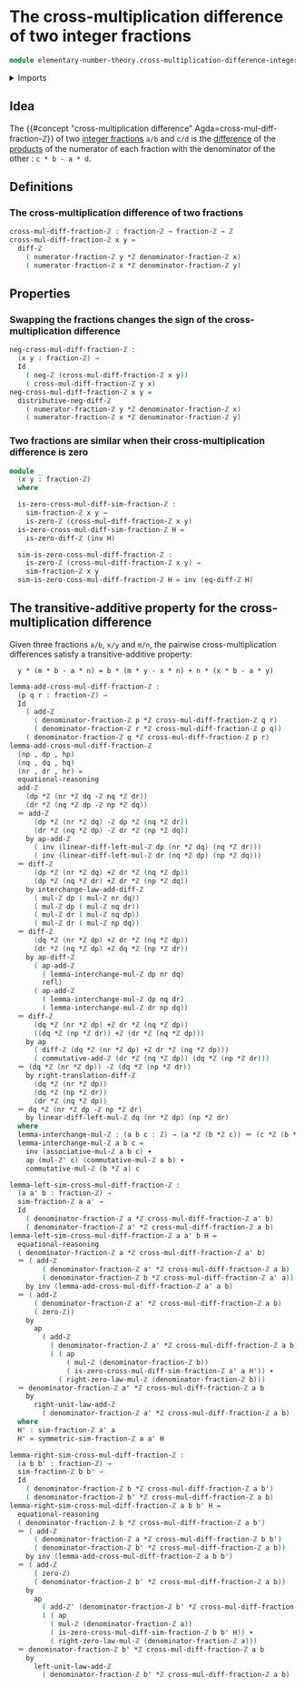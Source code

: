# The cross-multiplication difference of two integer fractions

```agda
module elementary-number-theory.cross-multiplication-difference-integer-fractions where
```

<details><summary>Imports</summary>

```agda
open import elementary-number-theory.addition-integers
open import elementary-number-theory.difference-integers
open import elementary-number-theory.integer-fractions
open import elementary-number-theory.integers
open import elementary-number-theory.multiplication-integers

open import foundation.action-on-identifications-functions
open import foundation.dependent-pair-types
open import foundation.identity-types
open import foundation.negation
open import foundation.propositions
```

</details>

## Idea

The
{{#concept "cross-multiplication difference" Agda=cross-mul-diff-fraction-ℤ}} of
two [integer fractions](elementary-number-theory.integer-fractions.md) `a/b` and
`c/d` is the [difference](elementary-number-theory.difference-integers.md) of
the [products](elementary-number-theory.multiplication-integers.md) of the
numerator of each fraction with the denominator of the other : `c * b - a * d`.

## Definitions

### The cross-multiplication difference of two fractions

```agda
cross-mul-diff-fraction-ℤ : fraction-ℤ → fraction-ℤ → ℤ
cross-mul-diff-fraction-ℤ x y =
  diff-ℤ
    ( numerator-fraction-ℤ y *ℤ denominator-fraction-ℤ x)
    ( numerator-fraction-ℤ x *ℤ denominator-fraction-ℤ y)
```

## Properties

### Swapping the fractions changes the sign of the cross-multiplication difference

```agda
neg-cross-mul-diff-fraction-ℤ :
  (x y : fraction-ℤ) →
  Id
    ( neg-ℤ (cross-mul-diff-fraction-ℤ x y))
    ( cross-mul-diff-fraction-ℤ y x)
neg-cross-mul-diff-fraction-ℤ x y =
  distributive-neg-diff-ℤ
    ( numerator-fraction-ℤ y *ℤ denominator-fraction-ℤ x)
    ( numerator-fraction-ℤ x *ℤ denominator-fraction-ℤ y)
```

### Two fractions are similar when their cross-multiplication difference is zero

```agda
module _
  (x y : fraction-ℤ)
  where

  is-zero-cross-mul-diff-sim-fraction-ℤ :
    sim-fraction-ℤ x y →
    is-zero-ℤ (cross-mul-diff-fraction-ℤ x y)
  is-zero-cross-mul-diff-sim-fraction-ℤ H =
    is-zero-diff-ℤ (inv H)

  sim-is-zero-coss-mul-diff-fraction-ℤ :
    is-zero-ℤ (cross-mul-diff-fraction-ℤ x y) →
    sim-fraction-ℤ x y
  sim-is-zero-coss-mul-diff-fraction-ℤ H = inv (eq-diff-ℤ H)
```

## The transitive-additive property for the cross-multiplication difference

Given three fractions `a/b`, `x/y` and `m/n`, the pairwise cross-multiplication
differences satisfy a transitive-additive property:

```text
  y * (m * b - a * n) = b * (m * y - x * n) + n * (x * b - a * y)
```

```agda
lemma-add-cross-mul-diff-fraction-ℤ :
  (p q r : fraction-ℤ) →
  Id
    ( add-ℤ
      ( denominator-fraction-ℤ p *ℤ cross-mul-diff-fraction-ℤ q r)
      ( denominator-fraction-ℤ r *ℤ cross-mul-diff-fraction-ℤ p q))
    ( denominator-fraction-ℤ q *ℤ cross-mul-diff-fraction-ℤ p r)
lemma-add-cross-mul-diff-fraction-ℤ
  (np , dp , hp)
  (nq , dq , hq)
  (nr , dr , hr) =
  equational-reasoning
  add-ℤ
    (dp *ℤ (nr *ℤ dq -ℤ nq *ℤ dr))
    (dr *ℤ (nq *ℤ dp -ℤ np *ℤ dq))
  ＝ add-ℤ
      (dp *ℤ (nr *ℤ dq) -ℤ dp *ℤ (nq *ℤ dr))
      (dr *ℤ (nq *ℤ dp) -ℤ dr *ℤ (np *ℤ dq))
    by ap-add-ℤ
      ( inv (linear-diff-left-mul-ℤ dp (nr *ℤ dq) (nq *ℤ dr)))
      ( inv (linear-diff-left-mul-ℤ dr (nq *ℤ dp) (np *ℤ dq)))
  ＝ diff-ℤ
      (dp *ℤ (nr *ℤ dq) +ℤ dr *ℤ (nq *ℤ dp))
      (dp *ℤ (nq *ℤ dr) +ℤ dr *ℤ (np *ℤ dq))
    by interchange-law-add-diff-ℤ
      ( mul-ℤ dp ( mul-ℤ nr dq))
      ( mul-ℤ dp ( mul-ℤ nq dr))
      ( mul-ℤ dr ( mul-ℤ nq dp))
      ( mul-ℤ dr ( mul-ℤ np dq))
  ＝ diff-ℤ
      (dq *ℤ (nr *ℤ dp) +ℤ dr *ℤ (nq *ℤ dp))
      (dr *ℤ (nq *ℤ dp) +ℤ dq *ℤ (np *ℤ dr))
    by ap-diff-ℤ
      ( ap-add-ℤ
        ( lemma-interchange-mul-ℤ dp nr dq)
        refl)
      ( ap-add-ℤ
        ( lemma-interchange-mul-ℤ dp nq dr)
        ( lemma-interchange-mul-ℤ dr np dq))
  ＝ diff-ℤ
      (dq *ℤ (nr *ℤ dp) +ℤ dr *ℤ (nq *ℤ dp))
      ((dq *ℤ (np *ℤ dr)) +ℤ (dr *ℤ (nq *ℤ dp)))
    by ap
      ( diff-ℤ (dq *ℤ (nr *ℤ dp) +ℤ dr *ℤ (nq *ℤ dp)))
      ( commutative-add-ℤ (dr *ℤ (nq *ℤ dp)) (dq *ℤ (np *ℤ dr)))
  ＝ (dq *ℤ (nr *ℤ dp)) -ℤ (dq *ℤ (np *ℤ dr))
    by right-translation-diff-ℤ
      (dq *ℤ (nr *ℤ dp))
      (dq *ℤ (np *ℤ dr))
      (dr *ℤ (nq *ℤ dp))
  ＝ dq *ℤ (nr *ℤ dp -ℤ np *ℤ dr)
    by linear-diff-left-mul-ℤ dq (nr *ℤ dp) (np *ℤ dr)
  where
  lemma-interchange-mul-ℤ : (a b c : ℤ) → (a *ℤ (b *ℤ c)) ＝ (c *ℤ (b *ℤ a))
  lemma-interchange-mul-ℤ a b c =
    inv (associative-mul-ℤ a b c) ∙
    ap (mul-ℤ' c) (commutative-mul-ℤ a b) ∙
    commutative-mul-ℤ (b *ℤ a) c

lemma-left-sim-cross-mul-diff-fraction-ℤ :
  (a a' b : fraction-ℤ) →
  sim-fraction-ℤ a a' →
  Id
    ( denominator-fraction-ℤ a *ℤ cross-mul-diff-fraction-ℤ a' b)
    ( denominator-fraction-ℤ a' *ℤ cross-mul-diff-fraction-ℤ a b)
lemma-left-sim-cross-mul-diff-fraction-ℤ a a' b H =
  equational-reasoning
  ( denominator-fraction-ℤ a *ℤ cross-mul-diff-fraction-ℤ a' b)
  ＝ ( add-ℤ
        ( denominator-fraction-ℤ a' *ℤ cross-mul-diff-fraction-ℤ a b)
        ( denominator-fraction-ℤ b *ℤ cross-mul-diff-fraction-ℤ a' a))
    by inv (lemma-add-cross-mul-diff-fraction-ℤ a' a b)
  ＝ ( add-ℤ
      ( denominator-fraction-ℤ a' *ℤ cross-mul-diff-fraction-ℤ a b)
      ( zero-ℤ))
    by
      ap
        ( add-ℤ
          ( denominator-fraction-ℤ a' *ℤ cross-mul-diff-fraction-ℤ a b))
          ( ( ap
              ( mul-ℤ (denominator-fraction-ℤ b))
              ( is-zero-cross-mul-diff-sim-fraction-ℤ a' a H')) ∙
            ( right-zero-law-mul-ℤ (denominator-fraction-ℤ b)))
  ＝ denominator-fraction-ℤ a' *ℤ cross-mul-diff-fraction-ℤ a b
    by
      right-unit-law-add-ℤ
        ( denominator-fraction-ℤ a' *ℤ cross-mul-diff-fraction-ℤ a b)
  where
  H' : sim-fraction-ℤ a' a
  H' = symmetric-sim-fraction-ℤ a a' H

lemma-right-sim-cross-mul-diff-fraction-ℤ :
  (a b b' : fraction-ℤ) →
  sim-fraction-ℤ b b' →
  Id
    ( denominator-fraction-ℤ b *ℤ cross-mul-diff-fraction-ℤ a b')
    ( denominator-fraction-ℤ b' *ℤ cross-mul-diff-fraction-ℤ a b)
lemma-right-sim-cross-mul-diff-fraction-ℤ a b b' H =
  equational-reasoning
  ( denominator-fraction-ℤ b *ℤ cross-mul-diff-fraction-ℤ a b')
  ＝ ( add-ℤ
      ( denominator-fraction-ℤ a *ℤ cross-mul-diff-fraction-ℤ b b')
      ( denominator-fraction-ℤ b' *ℤ cross-mul-diff-fraction-ℤ a b))
    by inv (lemma-add-cross-mul-diff-fraction-ℤ a b b')
  ＝ ( add-ℤ
      ( zero-ℤ)
      ( denominator-fraction-ℤ b' *ℤ cross-mul-diff-fraction-ℤ a b))
    by
      ap
        ( add-ℤ' (denominator-fraction-ℤ b' *ℤ cross-mul-diff-fraction-ℤ a b))
        ( ( ap
          ( mul-ℤ (denominator-fraction-ℤ a))
          ( is-zero-cross-mul-diff-sim-fraction-ℤ b b' H)) ∙
          ( right-zero-law-mul-ℤ (denominator-fraction-ℤ a)))
  ＝ denominator-fraction-ℤ b' *ℤ cross-mul-diff-fraction-ℤ a b
    by
      left-unit-law-add-ℤ
        ( denominator-fraction-ℤ b' *ℤ cross-mul-diff-fraction-ℤ a b)
```
